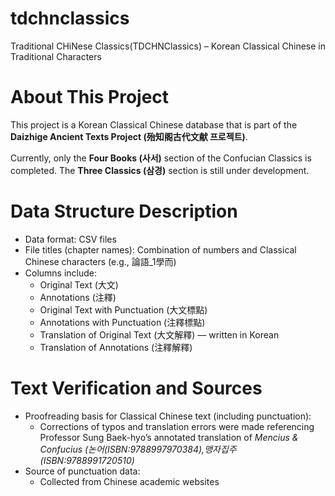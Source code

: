 
# tdchnclassics
Traditional CHiNese Classics(TDCHNClassics) – Korean Classical Chinese in Traditional Characters

# About This Project

This project is a Korean Classical Chinese database that is part of the **Daizhige Ancient Texts Project (殆知阁古代文献 프로젝트)**.

Currently, only the **Four Books (사서)** section of the Confucian Classics is completed. The **Three Classics (삼경)** section is still under development.

# Data Structure Description

- Data format: CSV files  
- File titles (chapter names): Combination of numbers and Classical Chinese characters (e.g., 論語_1學而)  
- Columns include:  
  - Original Text (大文)  
  - Annotations (注釋)  
  - Original Text with Punctuation (大文標點)  
  - Annotations with Punctuation (注釋標點)  
  - Translation of Original Text (大文解釋) — written in Korean  
  - Translation of Annotations (注釋解釋)  

# Text Verification and Sources

- Proofreading basis for Classical Chinese text (including punctuation):  
  - Corrections of typos and translation errors were made referencing Professor Sung Baek-hyo’s annotated translation of *Mencius & Confucius (논어(ISBN:9788997970384),맹자집주(ISBN:9788991720510)*  
- Source of punctuation data:  
  - Collected from Chinese academic websites
